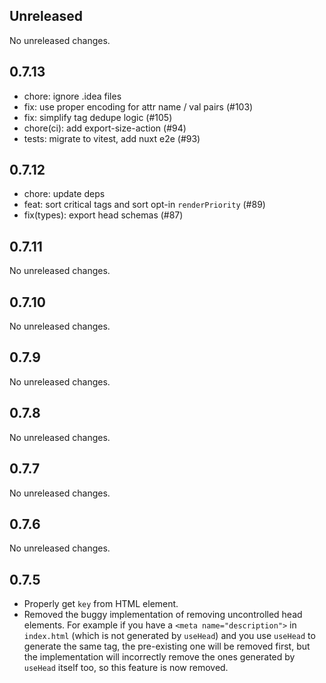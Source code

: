 ## Unreleased

No unreleased changes.

## 0.7.13

- chore: ignore .idea files
- fix: use proper encoding for attr name / val pairs (#103)
- fix: simplify tag dedupe logic (#105)
- chore(ci): add export-size-action (#94)
- tests: migrate to vitest, add nuxt e2e (#93)

## 0.7.12

- chore: update deps
- feat: sort critical tags and sort opt-in `renderPriority` (#89)
- fix(types): export head schemas (#87)

## 0.7.11

No unreleased changes.

## 0.7.10

No unreleased changes.

## 0.7.9

No unreleased changes.

## 0.7.8

No unreleased changes.

## 0.7.7

No unreleased changes.

## 0.7.6

No unreleased changes.

## 0.7.5

- Properly get `key` from HTML element.
- Removed the buggy implementation of removing uncontrolled head elements. For example if you have a `<meta name="description">` in `index.html` (which is not generated by `useHead`) and you use `useHead` to generate the same tag, the pre-existing one will be removed first, but the implementation will incorrectly remove the ones generated by `useHead` itself too, so this feature is now removed.
